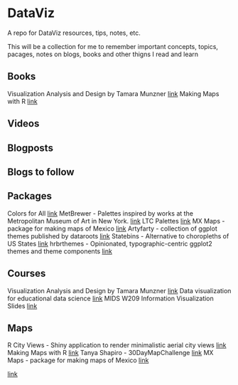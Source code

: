 # DataViz
A repo for DataViz resources, tips, notes, etc. 

This will be a collection for me to remember important concepts, topics, pacages, notes on blogs, books and other thigns I read and learn


## Books
Visualization Analysis and Design by Tamara Munzner [link](https://www.cs.ubc.ca/~tmm/vadbook/)
Making Maps with R [link](https://bookdown.org/nicohahn/making_maps_with_r5/docs/introduction.html)


## Videos

## Blogposts

## Blogs to follow

## Packages
Colors for All [link](https://github.com/mtennekes/cols4all)
MetBrewer - Palettes inspired by works at the Metropolitan Museum of Art in New York. [link](https://github.com/BlakeRMills/MetBrewer)
LTC Palettes [link](https://github.com/loukesio/ltc_palettes)
MX Maps - package for making maps of Mexico [link](https://github.com/diegovalle/mxmaps)
Artyfarty -  collection of ggplot themes published by dataroots [link](https://github.com/datarootsio/artyfarty)
Statebins - Alternative to choropleths of US States [link](https://github.com/hrbrmstr/statebins)
hrbrthemes - Opinionated, typographic-centric ggplot2 themes and theme components [link](https://github.com/hrbrmstr/hrbrthemes)

## Courses
Visualization Analysis and Design by Tamara Munzner [link](https://www.cs.ubc.ca/~tmm/vadbook/)
Data visualization for educational data science [link](https://github.com/uo-datasci-specialization/c2-dataviz-2021)
MIDS W209 Information Visualization Slides [link](https://github.com/john-guerra/MIDS_W209_Information_Visualization_Slides)

## Maps
R City Views - Shiny application to render minimalistic aerial city views [link](https://github.com/barajap1?tab=stars)
Making Maps with R [link](https://bookdown.org/nicohahn/making_maps_with_r5/docs/introduction.html)
Tanya Shapiro - 30DayMapChallenge [link](https://github.com/tashapiro/30DayMapChallenge)
MX Maps - package for making maps of Mexico [link](https://github.com/diegovalle/mxmaps)

[link]()
